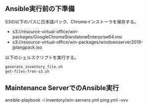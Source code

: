 ## Ansible実行前の下準備

S3の以下のパスに日本語パック、Chromeインストーラを保存する。
- s3://resource-virtual-office/win-packages/GoogleChromeStandaloneEnterprise64.msi
- s3://resource-virtual-office/win-packages/windowsserver2019-jplangpack.iso

以下のシェルスクリプトを実行する。
```sh
generate_inventory_file.sh
get-files-fron-s3.sh
```

## Maintenance ServerでのAnsible実行

ansible-playbook -i inventory/win-servers.yml ping.yml  -vvv


 
